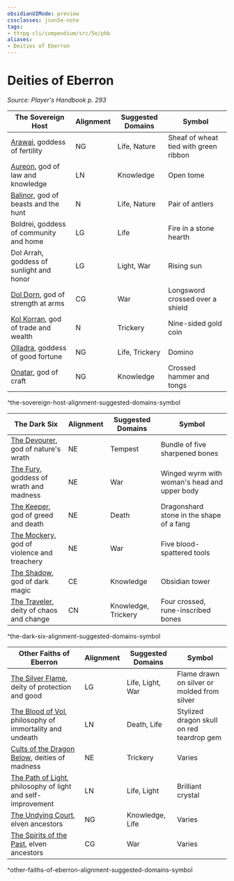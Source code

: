 ```yaml
---
obsidianUIMode: preview
cssclasses: json5e-note
tags:
- ttrpg-cli/compendium/src/5e/phb
aliases:
- Deities of Eberron
---
```

# Deities of Eberron
*Source: Player's Handbook p. 293* 

| The Sovereign Host | Alignment | Suggested Domains | Symbol |
|--------------------|-----------|-------------------|--------|
| [Arawai](/3-Mechanics/CLI/deities/eberron-arawai.md), goddess of fertility | NG | Life, Nature | Sheaf of wheat tied with green ribbon |
| [Aureon](/3-Mechanics/CLI/deities/eberron-aureon.md), god of law and knowledge | LN | Knowledge | Open tome |
| [Balinor](/3-Mechanics/CLI/deities/eberron-balinor.md), god of beasts and the hunt | N | Life, Nature | Pair of antlers |
| Boldrei, goddess of community and home | LG | Life | Fire in a stone hearth |
| Dol Arrah, goddess of sunlight and honor | LG | Light, War | Rising sun |
| [Dol Dorn](/3-Mechanics/CLI/deities/eberron-dol-dorn.md), god of strength at arms | CG | War | Longsword crossed over a shield |
| [Kol Korran](/3-Mechanics/CLI/deities/eberron-kol-korran.md), god of trade and wealth | N | Trickery | Nine-sided gold coin |
| [Olladra](/3-Mechanics/CLI/deities/eberron-olladra.md), goddess of good fortune | NG | Life, Trickery | Domino |
| [Onatar](/3-Mechanics/CLI/deities/eberron-onatar.md), god of craft | NG | Knowledge | Crossed hammer and tongs |
^the-sovereign-host-alignment-suggested-domains-symbol

| The Dark Six | Alignment | Suggested Domains | Symbol |
|--------------|-----------|-------------------|--------|
| [The Devourer](/3-Mechanics/CLI/deities/eberron-the-devourer.md), god of nature's wrath | NE | Tempest | Bundle of five sharpened bones |
| [The Fury](/3-Mechanics/CLI/deities/eberron-the-fury.md), goddess of wrath and madness | NE | War | Winged wyrm with woman's head and upper body |
| [The Keeper](/3-Mechanics/CLI/deities/eberron-the-keeper.md), god of greed and death | NE | Death | Dragonshard stone in the shape of a fang |
| [The Mockery](/3-Mechanics/CLI/deities/eberron-the-mockery.md), god of violence and treachery | NE | War | Five blood-spattered tools |
| [The Shadow](/3-Mechanics/CLI/deities/eberron-the-shadow.md), god of dark magic | CE | Knowledge | Obsidian tower |
| [The Traveler](/3-Mechanics/CLI/deities/eberron-the-traveler.md), deity of chaos and change | CN | Knowledge, Trickery | Four crossed, rune-inscribed bones |
^the-dark-six-alignment-suggested-domains-symbol

| Other Faiths of Eberron | Alignment | Suggested Domains | Symbol |
|-------------------------|-----------|-------------------|--------|
| [The Silver Flame](/3-Mechanics/CLI/deities/eberron-the-silver-flame.md), deity of protection and good | LG | Life, Light, War | Flame drawn on silver or molded from silver |
| [The Blood of Vol](/3-Mechanics/CLI/deities/eberron-the-blood-of-vol.md), philosophy of immortality and undeath | LN | Death, Life | Stylized dragon skull on red teardrop gem |
| [Cults of the Dragon Below](/3-Mechanics/CLI/deities/eberron-cults-of-the-dragon-below.md), deities of madness | NE | Trickery | Varies |
| [The Path of Light](/3-Mechanics/CLI/deities/eberron-the-path-of-light.md), philosophy of light and self-improvement | LN | Life, Light | Brilliant crystal |
| [The Undying Court](/3-Mechanics/CLI/deities/eberron-the-undying-court.md), elven ancestors | NG | Knowledge, Life | Varies |
| [The Spirits of the Past](/3-Mechanics/CLI/deities/eberron-the-spirits-of-the-past.md), elven ancestors | CG | War | Varies |
^other-faiths-of-eberron-alignment-suggested-domains-symbol